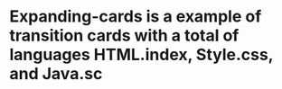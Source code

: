 # Expanding-cards is a example of transition cards with a total of languages HTML.index, Style.css, and Java.sc
